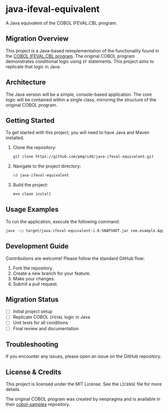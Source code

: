 # java-ifeval-equivalent

A Java equivalent of the COBOL IFEVAL.CBL program.

## Migration Overview

This project is a Java-based reimplementation of the functionality found in the [COBOL IFEVAL.CBL program](https://github.com/neopragma/cobol-samples/blob/main/src/main/cobol/IFEVAL.CBL). The original COBOL program demonstrates conditional logic using `IF` statements. This project aims to replicate that logic in Java.

## Architecture

The Java version will be a simple, console-based application. The core logic will be contained within a single class, mirroring the structure of the original COBOL program.

## Getting Started

To get started with this project, you will need to have Java and Maven installed.

1.  Clone the repository:
    ```bash
    git clone https://github.com/pmgridd/java-ifeval-equivalent.git
    ```
2.  Navigate to the project directory:
    ```bash
    cd java-ifeval-equivalent
    ```
3.  Build the project:
    ```bash
    mvn clean install
    ```

## Usage Examples

To run the application, execute the following command:
```bash
java -cp target/java-ifeval-equivalent-1.0-SNAPSHOT.jar com.example.App
```

## Development Guide

Contributions are welcome! Please follow the standard GitHub flow:

1.  Fork the repository.
2.  Create a new branch for your feature.
3.  Make your changes.
4.  Submit a pull request.

## Migration Status

-   [ ] Initial project setup
-   [ ] Replicate COBOL `IFEVAL` logic in Java
-   [ ] Unit tests for all conditions
-   [ ] Final review and documentation

## Troubleshooting

If you encounter any issues, please open an issue on the GitHub repository.

## License & Credits

This project is licensed under the MIT License. See the `LICENSE` file for more details.

The original COBOL program was created by neopragma and is available in their [cobol-samples](https://github.com/neopragma/cobol-samples) repository.
